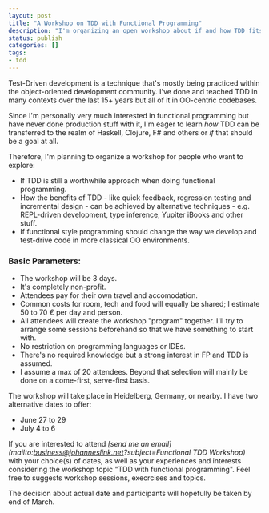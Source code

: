 ```yaml
---
layout: post
title: "A Workshop on TDD with Functional Programming"
description: "I'm organizing an open workshop about if and how TDD fits into the worls of functional programming."
status: publish
categories: []
tags:
- tdd
---
```

Test-Driven development is a technique that's mostly being practiced within
the object-oriented development community. I've done and teached TDD in
many contexts over the last 15+ years but all of it in OO-centric codebases.

Since I'm personally very much interested in functional programming but have
never done production stuff with it, I'm eager to learn *how* TDD can be
transferred to the realm of Haskell, Clojure, F# and others or *if* that
should be a goal at all.

Therefore, I'm planning to organize a workshop for people who want to explore:

- If TDD is still a worthwhile approach when doing functional programming.
- How the benefits of TDD - like quick feedback, regression testing and
  incremental design - can be achieved by alternative techniques - e.g.
  REPL-driven development, type inference, Yupiter iBooks and other stuff.
- If functional style programming should change the way we develop and test-drive
  code in more classical OO environments.

### Basic Parameters:
- The workshop will be 3 days.
- It's completely non-profit.
- Attendees pay for their own travel and accomodation.
- Common costs for room, tech and food will equally be shared;
  I estimate 50 to 70 € per day and person.
- All attendees will create the workshop "program" together. I'll try to arrange some
  sessions beforehand so that we have something to start with.
- No restriction on programming languages or IDEs.
- There's no required knowledge but a strong interest in FP and TDD is assumed.
- I assume a max of 20 attendees. Beyond that selection will mainly be done
  on a come-first, serve-first basis.

The workshop will take place in Heidelberg, Germany, or nearby.
I have two alternative dates to offer:
- June 27 to 29
- July 4 to 6

If you are interested to attend _[send me an email](mailto:business@johanneslink.net?subject=Functional TDD Workshop)_
with your choice(s) of dates, as well as your experiences and interests considering
the workshop topic "TDD with functional programming". Feel free to suggests
workshop sessions, execrcises and topics.

The decision about actual date and participants will hopefully be taken by end of March.
